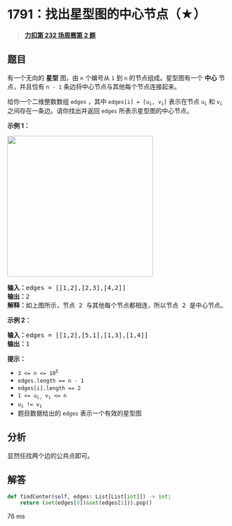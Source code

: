 # 1791：找出星型图的中心节点（★）


> <u>**[力扣第 232 场周赛第 2 题](https://leetcode.cn/problems/find-center-of-star-graph/)**</u>

## 题目

<p>有一个无向的 <strong>星型</strong> 图，由 <code>n</code> 个编号从 <code>1</code> 到 <code>n</code> 的节点组成。星型图有一个 <strong>中心</strong> 节点，并且恰有 <code>n - 1</code> 条边将中心节点与其他每个节点连接起来。</p>

<p>给你一个二维整数数组 <code>edges</code> ，其中 <code>edges[i] = [u<sub>i</sub>, v<sub>i</sub>]</code> 表示在节点 <code>u<sub>i</sub></code> 和 <code>v<sub>i</sub></code> 之间存在一条边。请你找出并返回 <code>edges</code> 所表示星型图的中心节点。</p>



<p><strong>示例 1：</strong></p>
<img alt="" src="https://assets.leetcode-cn.com/aliyun-lc-upload/uploads/2021/03/14/star_graph.png" style="width: 331px; height: 321px;" />
<pre>
<strong>输入：</strong>edges = [[1,2],[2,3],[4,2]]
<strong>输出：</strong>2
<strong>解释：</strong>如上图所示，节点 2 与其他每个节点都相连，所以节点 2 是中心节点。
</pre>

<p><strong>示例 2：</strong></p>

<pre>
<strong>输入：</strong>edges = [[1,2],[5,1],[1,3],[1,4]]
<strong>输出：</strong>1
</pre>



<p><strong>提示：</strong></p>

<ul>
<li><code>3 <= n <= 10<sup>5</sup></code></li>
<li><code>edges.length == n - 1</code></li>
<li><code>edges[i].length == 2</code></li>
<li><code>1 <= u<sub>i,</sub> v<sub>i</sub> <= n</code></li>
<li><code>u<sub>i</sub> != v<sub>i</sub></code></li>
<li>题目数据给出的 <code>edges</code> 表示一个有效的星型图</li>
</ul>


## 分析

显然任找两个边的公共点即可。

## 解答

```python
def findCenter(self, edges: List[List[int]]) -> int:
	return (set(edges[0])&set(edges[1])).pop()
```

76 ms



